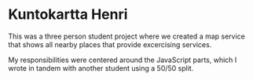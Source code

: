 # Kuntokartta Henri

This was a three person student project where we created a map service that shows all nearby places that provide excercising services.

My responsibilities were centered around the JavaScript parts, which I wrote in tandem with another student using a 50/50 split.
